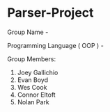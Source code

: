 # Parser-Project

Group Name - 

Programming Language ( OOP ) - 

Group Members:
  1) Joey Gallichio
  2) Evan Boyd
  3) Wes Cook
  4) Connor Eltoft
  5) Nolan Park
